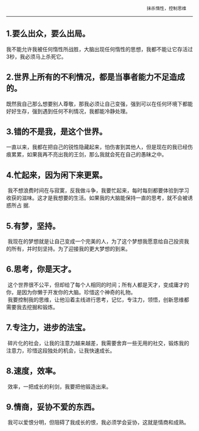                                                          抹杀惰性，控制思维
---------------------------
1.要么出众，要么出局。</br>
---------------------------
  我不能允许我被任何惰性所战胜，大脑出现任何惰性的思想，我都不能让它存活过3秒，我必须马上杀死它。 </br>
  
  2.世界上所有的不利情况，都是当事者能力不足造成的。</br>
---------------------------
  既然我自己那么想要别人尊敬，那我必须让自己变强，强到可以在任何环境下都能好好生存，强到遇到任何不利情况，我都能冷静处理。 </br>

3.错的不是我，是这个世界。 </br>
---------------------------
  一直以来，我都在把自己的锐性隐藏起来，怕伤害到其他人，但是现在的我已经伤痕累累，如果我再不亮出我的王剑，那么我就会死在自己的愚昧之中。</br>

4.忙起来，因为闲下来更累。</br>
---------------------------
  我不想浪费时间在与寂寞，反我做斗争，我要忙起来，每时每刻都要体验到学习收获的滋味。这才是我想要的生活。如果我的大脑能保持一直的思考，就不会被诱惑所占  据.</br>

5.有梦，坚持。</br>
---------------------------
  我现在的梦想就是让自己变成一个完美的人，为了这个梦想我愿意给自己投资我的所有，并时刻坚持。为了迎接我的更大梦想的到来。</br>

6.思考，你是天才。</br>
---------------------------
  这个世界很不公平，但却给了每个人相同的时间；所有人都是天才，变成庸才的你，是因为你懒于开发你的大脑。珍惜这个神奇的礼物。</br>
  我要控制我的思维，让他沿着主线进行思考，记忆，专注力，领悟，创新思维都需要我去挖掘和锻炼。</br>

7.专注力，进步的法宝。</br>
---------------------------
  碎片化的社会，让我的注意力越来越差，我需要舍弃一些无用的社交，锻炼我的注意力，珍惜这段独处的机会，让我快速成长。</br>

8.速度，效率。</br>
---------------------------
  效率，一把成长的利剑，我要把他锻造出来。</br>

9.情商，妥协不爱的东西。
---------------------------
  我可以爱恨分明，但阻碍了我成长的恨，我必须学会妥协，这就是情商和成熟。
